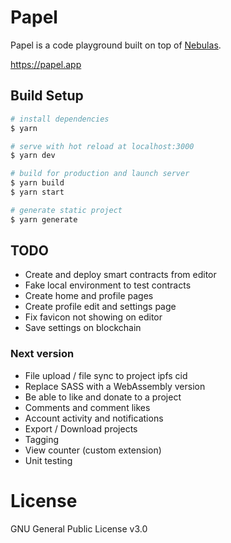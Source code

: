 # Papel

Papel is a code playground built on top of [Nebulas](https://nebulas.io).

https://papel.app

## Build Setup

``` bash
# install dependencies
$ yarn

# serve with hot reload at localhost:3000
$ yarn dev

# build for production and launch server
$ yarn build
$ yarn start

# generate static project
$ yarn generate
```

## TODO
- Create and deploy smart contracts from editor
- Fake local environment to test contracts
- Create home and profile pages
- Create profile edit and settings page
- Fix favicon not showing on editor
- Save settings on blockchain

### Next version
- File upload / file sync to project ipfs cid
- Replace SASS with a WebAssembly version
- Be able to like and donate to a project
- Comments and comment likes
- Account activity and notifications
- Export / Download projects
- Tagging
- View counter (custom extension)
- Unit testing

# License
GNU General Public License v3.0

